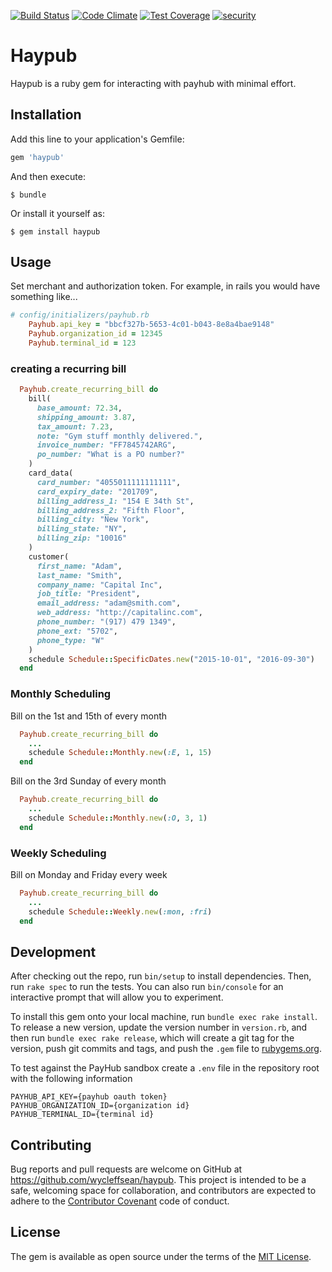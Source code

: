 [![Build Status](https://travis-ci.org/wycleffsean/haypub.svg)](https://travis-ci.org/wycleffsean/haypub)
[![Code Climate](https://codeclimate.com/github/wycleffsean/haypub/badges/gpa.svg)](https://codeclimate.com/github/wycleffsean/haypub)
[![Test Coverage](https://codeclimate.com/github/wycleffsean/haypub/badges/coverage.svg)](https://codeclimate.com/github/wycleffsean/haypub/coverage)
[![security](https://hakiri.io/github/wycleffsean/haypub/master.svg)](https://hakiri.io/github/wycleffsean/haypub/master)

# Haypub

Haypub is a ruby gem for interacting with payhub with minimal effort.  

## Installation

Add this line to your application's Gemfile:

```ruby
gem 'haypub'
```

And then execute:

    $ bundle

Or install it yourself as:

    $ gem install haypub

## Usage

Set merchant and authorization token.  For example, in rails you would have something like...

```ruby
# config/initializers/payhub.rb
    Payhub.api_key = "bbcf327b-5653-4c01-b043-8e8a4bae9148"
    Payhub.organization_id = 12345
    Payhub.terminal_id = 123
```

### creating a recurring bill
```ruby
  Payhub.create_recurring_bill do
    bill(
      base_amount: 72.34,
      shipping_amount: 3.87,
      tax_amount: 7.23,
      note: "Gym stuff monthly delivered.",
      invoice_number: "FF7845742ARG",
      po_number: "What is a PO number?"
    )
    card_data(
      card_number: "4055011111111111",
      card_expiry_date: "201709",
      billing_address_1: "154 E 34th St",
      billing_address_2: "Fifth Floor",
      billing_city: "New York",
      billing_state: "NY",
      billing_zip: "10016"
    )
    customer(
      first_name: "Adam",
      last_name: "Smith",
      company_name: "Capital Inc",
      job_title: "President",
      email_address: "adam@smith.com",
      web_address: "http://capitalinc.com",
      phone_number: "(917) 479 1349",
      phone_ext: "5702",
      phone_type: "W"
    )
    schedule Schedule::SpecificDates.new("2015-10-01", "2016-09-30")
  end
```

### Monthly Scheduling

Bill on the 1st and 15th of every month

```ruby
  Payhub.create_recurring_bill do
    ...
    schedule Schedule::Monthly.new(:E, 1, 15)
  end
```

Bill on the 3rd Sunday of every month

```ruby
  Payhub.create_recurring_bill do
    ...
    schedule Schedule::Monthly.new(:O, 3, 1)
  end
```

### Weekly Scheduling

Bill on Monday and Friday every week

```ruby
  Payhub.create_recurring_bill do
    ...
    schedule Schedule::Weekly.new(:mon, :fri)
  end
```

## Development

After checking out the repo, run `bin/setup` to install dependencies. Then, run `rake spec` to run the tests. You can also run `bin/console` for an interactive prompt that will allow you to experiment.

To install this gem onto your local machine, run `bundle exec rake install`. To release a new version, update the version number in `version.rb`, and then run `bundle exec rake release`, which will create a git tag for the version, push git commits and tags, and push the `.gem` file to [rubygems.org](https://rubygems.org).

To test against the PayHub sandbox create a `.env` file in the repository root with the following information

```
PAYHUB_API_KEY={payhub oauth token}
PAYHUB_ORGANIZATION_ID={organization id}
PAYHUB_TERMINAL_ID={terminal id}
```

## Contributing

Bug reports and pull requests are welcome on GitHub at https://github.com/wycleffsean/haypub. This project is intended to be a safe, welcoming space for collaboration, and contributors are expected to adhere to the [Contributor Covenant](contributor-covenant.org) code of conduct.


## License

The gem is available as open source under the terms of the [MIT License](http://opensource.org/licenses/MIT).

